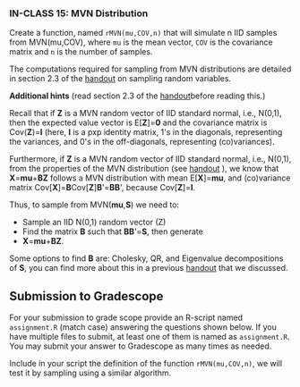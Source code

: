 ### IN-CLASS 15: MVN Distribution

Create a function, named `rMVN(mu,COV,n)` that will simulate n IID samples from MVN(mu,COV), where `mu` is the mean vector, `COV` is the covariance matrix and `n` is the number of samples.

The computations required for sampling from MVN distributions are detailed in section 2.3 of the [handout](https://github.com/gdlc/STAT_COMP/blob/master/HANDOUTS/SimulatingRandomVariables.pdf) on sampling random variables. 

**Additional hints** (read section 2.3 of the [handout](https://github.com/gdlc/STAT_COMP/blob/master/HANDOUTS/SimulatingRandomVariables.pdf)before reading this.)


Recall that if **Z** is a MVN random vector of IID standard normal, i.e., N(0,1), then the expected value vector is E[**Z**]=**0** and the covariance matrix is Cov(**Z**)=**I** (here, **I** is a pxp identity matrix, 1's in the diagonals, representing the variances, and 0's in the off-diagonals, representing (co)variances).


Furthermore, if **Z** is a MVN random vector of IID standard normal, i.e., N(0,1), from the properties of the MVN distribution (see [handout](https://github.com/gdlc/STAT_COMP/blob/master/HANDOUTS/SimulatingRandomVariables.pdf) ), we know that **X**=**mu**+**BZ** follows a MVN distribution with mean E[**X**]=**mu**, and (co)variance matrix Cov[**X**]=**B**Cov[**Z**]**B**'=**BB**', because Cov[**Z**]=**I**. 

Thus, to sample from MVN(**mu**,**S**) we need to:

   - Sample an IID N(0,1) random vector (Z)
   - Find the matrix **B** such that **BB**'=**S**, then generate
   - **X**=**mu**+**BZ**.

 Some options to find **B** are: Cholesky, QR, and Eigenvalue decompositions of **S**, you can find more about this in a previous [handout](https://github.com/gdlc/STAT_COMP/blob/master/HANDOUTS/LinearAlgebra.md#matrix-factorization) that we discussed.
 


## Submission to Gradescope

For your submission to grade scope provide an R-script named `assignment.R` (match case) answering the questions shown below. If you have multiple files to submit, at least one of them is named as `assignment.R`.  You may submit your answer to Gradescope as many times as needed.

Include in your script the definition of the function `rMVN(mu,COV,n)`, we will test it by sampling using a similar algorithm.




 

